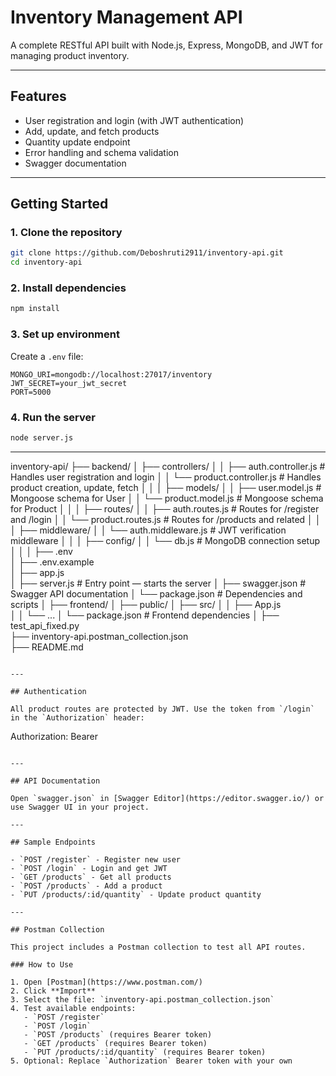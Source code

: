 # Inventory Management API

A complete RESTful API built with Node.js, Express, MongoDB, and JWT for managing product inventory.

---

## Features

- User registration and login (with JWT authentication)
- Add, update, and fetch products
- Quantity update endpoint
- Error handling and schema validation
- Swagger documentation

---

## Getting Started

### 1. Clone the repository

```bash
git clone https://github.com/Deboshruti2911/inventory-api.git
cd inventory-api
```

### 2. Install dependencies

```bash
npm install
```

### 3. Set up environment

Create a `.env` file:

```
MONGO_URI=mongodb://localhost:27017/inventory
JWT_SECRET=your_jwt_secret
PORT=5000
```

### 4. Run the server

```bash
node server.js
```

---

inventory-api/
├── backend/
│ ├── controllers/
│ │ ├── auth.controller.js # Handles user registration and login
│ │ └── product.controller.js # Handles product creation, update, fetch
│ │
│ ├── models/
│ │ ├── user.model.js # Mongoose schema for User
│ │ └── product.model.js # Mongoose schema for Product
│ │
│ ├── routes/
│ │ ├── auth.routes.js # Routes for /register and /login
│ │ └── product.routes.js # Routes for /products and related
│ │
│ ├── middleware/
│ │ └── auth.middleware.js # JWT verification middleware
│ │
│ ├── config/
│ │ └── db.js # MongoDB connection setup
│ │
│ ├── .env  
│ ├── .env.example  
│ ├── app.js  
│ ├── server.js # Entry point — starts the server
│ ├── swagger.json # Swagger API documentation
│ └── package.json # Dependencies and scripts
│
├── frontend/
│ ├── public/
│ ├── src/
│ │ ├── App.js  
│ │ └── ...
│ └── package.json # Frontend dependencies
│
├── test_api_fixed.py  
├── inventory-api.postman_collection.json  
├── README.md

```

---

## Authentication

All product routes are protected by JWT. Use the token from `/login` in the `Authorization` header:

```

Authorization: Bearer <token>

```

---

## API Documentation

Open `swagger.json` in [Swagger Editor](https://editor.swagger.io/) or use Swagger UI in your project.

---

## Sample Endpoints

- `POST /register` - Register new user
- `POST /login` - Login and get JWT
- `GET /products` - Get all products
- `POST /products` - Add a product
- `PUT /products/:id/quantity` - Update product quantity

---

## Postman Collection

This project includes a Postman collection to test all API routes.

### How to Use

1. Open [Postman](https://www.postman.com/)
2. Click **Import**
3. Select the file: `inventory-api.postman_collection.json`
4. Test available endpoints:
   - `POST /register`
   - `POST /login`
   - `POST /products` (requires Bearer token)
   - `GET /products` (requires Bearer token)
   - `PUT /products/:id/quantity` (requires Bearer token)
5. Optional: Replace `Authorization` Bearer token with your own
```
